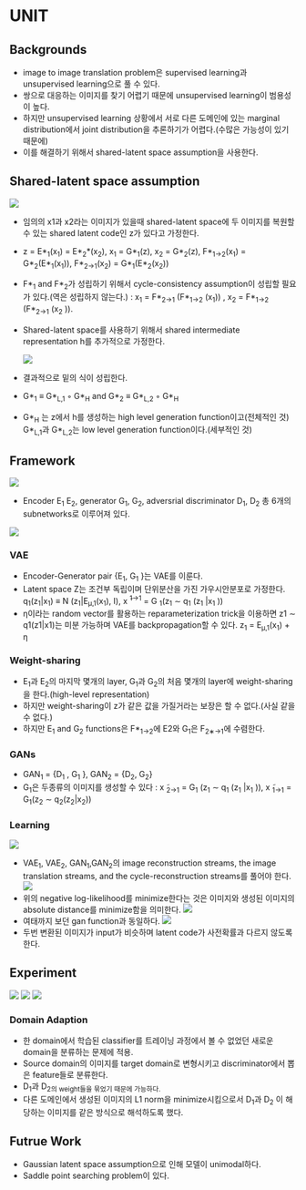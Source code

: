# UNIT

## Backgrounds

- image to image translation problem은 supervised learning과 unsupervised learning으로 풀 수 있다.
- 쌍으로 대응하는 이미지를 찾기 어렵기 때문에 unsupervised learning이 범용성이 높다.
- 하지만 unsupervised learning 상황에서 서로 다른 도메인에 있는 marginal distribution에서 joint distribution을 추론하기가 어렵다.(수많은 가능성이 있기 때문에)
- 이를 해결하기 위해서 shared-latent space assumption을 사용한다.

## Shared-latent space assumption
![](../imgs/img_sls.png)
- 임의의 x1과 x2라는 이미지가 있을때 shared-latent space에 두 이미지를 복원할 수 있는 shared latent code인 z가 있다고 가정한다.

- z = E\*<sub>1</sub>(x<sub>1</sub>) = E\*<sub>2</sub>*(x<sub>2</sub>),  x<sub>1</sub> = G\*<sub>1</sub>(z),  x<sub>2</sub> = G\*<sub>2</sub>(z), F\*<sub>1→2</sub>(x<sub>1</sub>) = G\*<sub>2</sub>(E\*<sub>1</sub>(x<sub>1</sub>)), F\*<sub>2→1</sub>(x<sub>2</sub>) = G\*<sub>1</sub>(E\*<sub>2</sub>(x<sub>2</sub>))

- F\*<sub>1</sub> and F\*<sub>2</sub>가 성립하기 위해서 cycle-consistency assumption이 성립할 필요가 있다.(역은 성립하지 않는다.) : x<sub>1</sub> = F\*<sub>2→1</sub> (F\*<sub>1→2</sub> (x<sub>1</sub>)) , x<sub>2</sub> = F\*<sub>1→2</sub> (F\*<sub>2→1</sub> (x<sub>2</sub> )). 

- Shared-latent space를 사용하기 위해서 shared intermediate representation h를 추가적으로 가정한다.

  ![](../imgs/img_h.png)

- 결과적으로 밑의 식이 성립한다.

- G\*<sub>1</sub> ≡ G\*<sub>L,1</sub> ◦ G\*<sub>H</sub> and G\*<sub>2</sub> ≡ G*<sub>L,2</sub> ◦ G\*<sub>H</sub>

- G\*<sub>H</sub> 는 z에서 h를 생성하는 high level generation function이고(전체적인 것) G\*<sub>L,1</sub>과 G*<sub>L,2</sub>는 low level generation function이다.(세부적인 것) 

## Framework
![](../imgs/img_net.png)
- Encoder E<sub>1</sub> E<sub>2</sub>, generator G<sub>1</sub>, G<sub>2</sub>, adversrial discriminator D<sub>1</sub>, D<sub>2</sub> 총 6개의 subnetworks로 이루어져 있다.

![](../imgs/img_function.png)

### VAE

- Encoder-Generator pair {E<sub>1</sub>, G<sub>1</sub> }는 VAE를 이룬다. 
- Latent space Z는 조건부 독립이며 단위분산을 가진 가우시안분포로 가정한다. q<sub>1</sub>(z<sub>1</sub>|x<sub>1</sub>) ≡ N (z<sub>1</sub>|E<sub>μ,1</sub>(x<sub>1</sub>), I), x ̃<sup>1→1</sup> = G <sub>1</sub>(z<sub>1</sub> ∼ q<sub>1</sub> (z<sub>1</sub> |x<sub>1</sub> ))
- η이라는 random vector를 활용하는 reparameterization trick을 이용하면 z1 ∼ q1(z1|x1)는 미분 가능하며 VAE를 backpropagation할 수 있다. z<sub>1</sub> = E<sub>μ,1</sub>(x<sub>1</sub>) + η 
### Weight-sharing

- E<sub>1</sub>과 E<sub>2</sub>의 마지막 몇개의 layer, G<sub>1</sub>과 G<sub>2</sub>의 처음 몇개의 layer에 weight-sharing을 한다.(high-level representation)
- 하지만 weight-sharing이 z가 같은 값을 가질거라는 보장은 할 수 없다.(사실 같을 수 없다.)
- 하지만  E<sub>1</sub> and G<sub>2</sub> functions은 F\*<sub>1→2</sub>에 E2와 G<sub>1</sub>은 F<sub>2∗→1</sub>에 수렴한다.

### GANs

- GAN<sub>1</sub> = {D<sub>1</sub> , G<sub>1</sub> }, GAN<sub>2</sub> = {D<sub>2</sub>, G<sub>2</sub>}
- G<sub>1</sub>은 두종류의 이미지를 생성할 수 있다 : x ̃<sub>2→1</sub> = G<sub>1</sub> (z<sub>1</sub> ∼ q<sub>1</sub> (z<sub>1</sub> |x<sub>1</sub> )), x ̃<sub>1→1</sub> = G<sub>1</sub>(z<sub>2</sub> ∼ q<sub>2</sub>(z<sub>2</sub>|x<sub>2</sub>)) 

### Learning
![](../imgs/img_obj.png)
- VAE<sub>1</sub>, VAE<sub>2</sub>, GAN<sub>1</sub>,GAN<sub>2</sub>의 image reconstruction streams, the image translation streams, and the cycle-reconstruction streams를 풀어야 한다.
![](../imgs/img_vae.png)
- 위의 negative log-likelihood를 minimize한다는 것은 이미지와 생성된 이미지의 absolute distance를 minimize함을 의미한다.
![](../imgs/img_gan.png)
- 여태까지 보던 gan function과 동일하다.
![](../imgs/img_cc.png)
- 두번 변환된 이미지가 input가 비슷하며 latent code가 사전확률과 다르지 않도록 한다.

## Experiment
![](../imgs/img_experiment.png)
![](../imgs/img_translated.png)
![](../imgs/img_translated2.png)

### Domain Adaption
- 한 domain에서 학습된 classifier를 트레이닝 과정에서 볼 수 없었던 새로운 domain을 분류하는 문제에 적용.
- Source domain의 이미지를 target domain로 변형시키고 discriminator에서 뽑은 feature들로 분류한다.
- D<sub>1</sub>과 D<sub>2의 weight들을 묶었기 때문에 가능하다.
- 다른 도메인에서 생성된 이미지의 L1 norm을 minimize시킴으로서 D<sub>1</sub>과 D<sub>2</sub> 이 해당하는 이미지를 같은 방식으로 해석하도록 했다.

## Futrue Work

- Gaussian latent space assumption으로 인해 모델이 unimodal하다.
- Saddle point searching problem이 있다.
